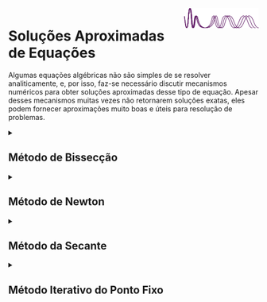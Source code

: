 <img align="right" alt="ilum" height="40" width="150" src="https://github.com/pedrozanineli/pcd.github.io/blob/main/logo1.png">

# Soluções Aproximadas de Equações
 Algumas equações algébricas não são simples de se resolver analiticamente, e, por isso, faz-se necessário discutir mecanismos numéricos para obter soluções aproximadas desse tipo de equação. Apesar desses mecanismos muitas vezes não retornarem soluções exatas, eles podem fornecer aproximações muito boas e úteis para resolução de problemas.

<details><summary><h2><b> Método de Bissecção</h2></b></summary>
Um dos métodos para se alcançar raízes aproximadas de equações é o da bisecção. Nele, definimos um intervalo inicial $[a, b]$ da função e vamos diminuindo em outros menores até encontrar o valor $p$, próximo da resposta. Para tanto, calculamos o ponto médio do intervalo, dado por $p = \frac{a+b}{2}$. 

Se $f(p)=0$, encontramos o nosso resultado! 

No entanto, se $f(p)$ tiver o mesmo valor de $f(a)$, consideramos $a= p$ e $b= b$. 

Se $f(p)$ tiver o mesmo valor de $f(b)$, ou, ainda, se $f(a)$ e $f(b)$ tiverem o mesmo sinal consideramos $a= a$ e $b= p$.

Repetimos esse processo até que a diferença entre p e a raíz real da função seja menor que a precisão que queremos (também chamada, no código, de critério de parada ou "eps").

Em python, o método da bissecção pode ser implementado pelo código abaixo, presente no jupyter notebook [Método de Bissecção](https://github.com/benetao/Analise_numerica/blob/main/Solu%C3%A7%C3%B5es%20Aproximadas%20de%20Equa%C3%A7%C3%B5es/Metodo_de_Bisseccao.ipynb) dessa pasta:
```python
def bissecao(inicio, fim, parada, N): #inicio= começo do intervalo dado; fim= fim do intervalo dado; parada= critério de parada; N= número máx de repetições
    f_inicial = f(inicio) # primeriro f(x) a ser analizado é o do início do intervalo
    i=1
    while (i <= N):
        p = inicio + (fim-inicio)/2 # calculando ponto médio
        f_final = f(p) # calculando f(x) do ponto médio
        if ((f_final == 0) or ((fim-inicio)/2 < parada)): # para quando achar a raíz OU quando a diferença entre o nº encontrado e a raíz for menor que parada
            return p # retorna o valor aproximado da raíz
        # bissecta o intervalo
        i= i+1
        if (f_inicial * f_final > 0): # analisando se fa e fp tem sinais distintos. Se sim, significa que a raíz está entre esses valores
            inicio = p # portanto, devemos calcular o ponto médio entre esses valores
            f_inicial = f_final
        else: # se fa e fp tem mesmo sina, dignifica que a raíz NÃO está entre esses valores
            fim=p
```
### Representação Geométrica
<p align="center"><img heigth= 120 width= 550 src= "https://user-images.githubusercontent.com/106626661/228638909-4301ca3e-47f3-457b-8378-e78a37556308.png">

</details>


<details><summary><h2><b> Método de Newton</h2></b></summary>

O método de Newton, ou método das tangentes, utiliza uma aproximação inicial da raiz e aprimora essa aproximação através de sucessivas iterações. O método de Newton é baseado no conceito de que a raiz de uma equação é o ponto em que a curva da função cruza o eixo das abscissas.

A fórmula do método de Newton é dada por:
$x_{n+1} = x_n - \frac{f(x_n)}{f'(x_n)}$
Onde $x_n$ é a aproximação atual da raiz, $x_{n+1}$ é a próxima aproximação, $f(x_n)$ é o valor da função na aproximação atual e $f'(x_n)$ é a derivada da função na aproximação atual.

O método de Newton começa com uma aproximação inicial $x_0$. A cada iteração, a equação acima é utilizada para encontrar uma nova aproximação $x_{n+1}$. Esse processo é repetido até que a diferença entre a aproximação atual e a anterior seja menor que um certo valor de tolerância.

O método de Newton pode convergir para a raiz da equação muito mais rapidamente do que outros métodos numéricos, como o método da bissecção. No entanto, ele também pode ser mais sensível a aproximações iniciais ruins e a funções com pontos de inflexão próximos à raiz.



Em python, o método de Newton pode ser implementado pelo código abaixo, presente no jupyter notebook [Método de Newton](https://github.com/benetao/Analise_numerica/blob/main/Solu%C3%A7%C3%B5es%20Aproximadas%20de%20Equa%C3%A7%C3%B5es/Metodo_de_Newton.ipynb) dessa pasta:

```python
def newton(f, df, p0, eps=1e-6):
    # Definimos uma variável para armazenar o valor atual de x
      """
    Encontra uma raiz de f(x) a partir de um chute inicial p0 com precisão eps pelo método de Newton
    
    Retorna a raiz e o número de iterações do código
    """
    p = p0
    i=0
    fp = f(p)
    # Fazemos um loop para iterar o método de Newton
    while abs(fp) > eps: # critério de parada (precisão)
        # Calculamos o valor de f(x) e df(x)
        i = i+1 # contador de iteração
        fp = f(p)
        dfp = df(p)

        # Calculamos a próxima aproximação de x usando o método de Newton
        
        p = p - fp / dfp
        
        """ Série de Taylor: pn= pn-1 - (f(pn-1)/ f'(pn-1)"""

        # Verificamos se o valor atual de x é uma aproximação suficientemente boa para uma raiz
    return p
```
### Representação Geométrica
<p align="center"><img heigth= 120 width= 550 src= "https://user-images.githubusercontent.com/106626661/228925639-212a05c1-e230-4474-b5d8-e525db3e8df5.png">

 </details>
 
<details><summary><h2><b> Método da Secante</h2></b></summary>
 
 O método da secante é uma variação do método de Newton para encontrar raízes de uma função. Contudo, o método da secante não requer o cálculo da derivada da função, o que o torna mais simples em algumas situações.

Para obter o método da secante a partir do método de Newton, basta substituir a a derivada $f'(x_n)$ pela aproximação de diferenças finita, que é dada por: 
 
 $f'(x_n) = \frac{f(x_n) - f(x_{n-1})}{x_n - x_{n-1}}$
 
 Logo, substindo isso na fórmula do método da bissecção, obtemos:
 
 $f'(x_{k+1}) = \frac {f(x_k)x_{k-1}- f(x_{k-1})x_k}{f(x_k) - f(x_{k-1})}$

Ou seja, ao invés de usar a derivada $f'(x_n)$, ela utiliza uma aproximação da derivada calculada a partir de dois pontos próximos da curva da função.
Apesar de não requerer a avaliação da derivada da função, o que é uma vantagem, o método da secante geralmente é mais lento que o de Newton, podendo levar mais iterações para chegar a um resultado.
 
Em python, o método de Newton pode ser implementado pelo código abaixo, presente no jupyter notebook [Método de Newton](https://github.com/benetao/Analise_numerica/blob/main/Solu%C3%A7%C3%B5es%20Aproximadas%20de%20Equa%C3%A7%C3%B5es/Metodo_de_Newton.ipynb) dessa pasta:

```python
def secante(f, x0, x1, eps):
    """
    Encontra uma raiz da função f usando o método da secante,
    com aproximações iniciais x0 e x1 e critério de parada eps.
    
    Retorna a raiz encontrada e o número de iterações.
    """
    fx0 = f(x0)
    fx1 = f(x1) # são necessários dois pontos iniciais ( e não apenas 1, como eno de Newton, para se obter a média)
    x2 = x1 - fx1 * (x1 - x0) / (fx1 - fx0) # Definição do método da secante, obtida no item enterior pela aproximação da derivada da função
    i = 1
    while abs(f(x2)) > eps: # critério de parada (precisão)
        x0, x1 = x1, x2
        fx0, fx1 = fx1, f(x2)
        x2 = x1 - fx1 * (x1 - x0) / (fx1  - fx0)
        i += 1 # contador de iteração
    return x2, i
```
### Representação Geométrica
 <p align="center"><img heigth= 120 width= 550 src= "https://user-images.githubusercontent.com/106626661/228674014-8905f095-afbc-4ad1-9fde-96ed34dac3c9.png">


 
Podemos observar, por meio da representação geométrica, que, ao aplicar essa fórmula, a estimativa da raiz $x_{n+1}$ é calculada como a intersecção entre a reta que passa pelos pontos $(x_n, f(x_n))$ e $(x_{n-1}, f(x_{n-1}))$ e o eixo $x$:
<p>
</details>
<details><summary><h2><b> Método Iterativo do Ponto Fixo</h2></b></summary>

 No Método de Iteração do Ponto Fixo, nós transformarmamos a equação $f(x) = 0$, usada para calcular a raíz da função, em uma forma equivalente $x = g(x)$, onde $g(x)$ é uma função chamada de função iterativa.

A fórmula geral para o método iterativo do ponto fixo é:

$x_{n+1} = g(x_n)$

onde:

* $x_n$ é o valor da solução na iteração n
* $x_{n+1}$ é o valor aproximado da solução na iteração seguinte (n+1)
* $g(x)$ é a função iterativa que é escolhida de forma a transformar a equação original f(x) = 0 em x = g(x)

**Critério de convergência do método do ponto fixo**: O método iterativo do ponto fixo converge para a solução exata quando o valor absoluto da derivada de g(x) for menor que 1 em uma vizinhança da solução. É importante notar que o método iterativo do ponto fixo pode não convergir em algumas situações, como mostrado na imagem abaixo, ou pode convergir para soluções diferentes dependendo da função iterativa escolhida e do valor inicial $x_0$. Portanto, a escolha adequada da função iterativa e do valor inicial é fundamental para o sucesso do método.

**Vantagens**: 
* Simplicidade: é geralmente mais simples de implementar e entender em comparação com os métodos da secante, de Newton e da bissecção, pois envolve apenas a iteração de uma fórmula simples.

* Estabilidade:  é normalmente mais estável em comparação com os métodos da secante e de Newton, que podem ser sensíveis a escolhas iniciais inadequadas ou a funções com características específicas, como pontos de inflexão ou descontinuidades. O método da bissecção também é estável, mas pode ser mais lento em termos de convergência em comparação com o método do ponto fixo.

* Intervalo de busca mais amplo: não requer a derivação da função original, como é o caso dos métodos da secante e de Newton, o que pode ser uma vantagem quando a função é difícil de derivar ou quando não se tem acesso à sua derivada. Além disso, o método do ponto fixo pode ter um intervalo de busca mais amplo em comparação com o método da bissecção, que requer a mudança de sinal da função em um intervalo.




Em python, o método iterativo do ponto fixo pode ser implementado pelo código abaixo, presente no jupyter notebook [Problema do Ponto Fixo](https://github.com/benetao/Analise_numerica/blob/main/Solu%C3%A7%C3%B5es%20Aproximadas%20de%20Equa%C3%A7%C3%B5es/Problema_do_Ponto_Fixo.ipynb) dessa pasta:

```python
def ponto_fixo(f, x, eps):
    """
    Encontra uma raiz da função f usando o método iterativo do ponto fixo,
    com chute inicial x e critério de parada eps.
    
    Retorna a raiz encontrada e o número de iterações.
    """
    i = 0
    while True:
    i= i+1
        x_next = f(x) # o x seguinte será o valor de g(x) medido anteriormente
        if abs(x_next - x) < eps: # o código vai parar quando os x obtidos praticamente pararem de variar
            break
        x = x_next

    print(f"A solução é x = {x_next}. E o número de iterações foi i = {i}")
```

### Representação Geométrica


<p align="center"><img heigth= 120 width= 550 src= "https://user-images.githubusercontent.com/106626661/230922798-5e43261d-e5fa-4f24-bbb9-3541a190b142.png">
m
 Na figura de cima, o método iterativo do ponto fixo **diverge** da solução, enquanto na figura abaixo ele converge.

</details>
